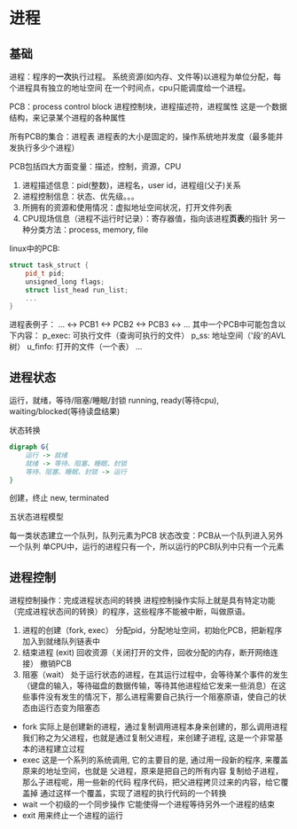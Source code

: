 # 进程

## 基础
进程：程序的**一次**执行过程。
系统资源(如内存、文件等)以进程为单位分配，每个进程具有独立的地址空间
在一个时间点，cpu只能调度给一个进程。

PCB：process control block
进程控制块，进程描述符，进程属性
这是一个数据结构，来记录某个进程的各种属性

所有PCB的集合：进程表
进程表的大小是固定的，操作系统地并发度（最多能并发执行多少个进程）

PCB包括四大方面变量：描述，控制，资源，CPU
1. 进程描述信息：pid(整数)，进程名，user id，进程组(父子)关系
2. 进程控制信息：状态、优先级。。。
3. 所拥有的资源和使用情况：虚拟地址空间状况，打开文件列表
4. CPU现场信息（进程不运行时记录）：寄存器值，指向该进程**页表**的指针
另一种分类方法：process, memory, file

linux中的PCB:
```c++
struct task_struct {
    pid_t pid;
    unsigned_long flags;
    struct list_head run_list;
    ...
}
```

进程表例子：
... <-> PCB1 <-> PCB2 <-> PCB3 <-> ... 
其中一个PCB中可能包含以下内容：
p_exec: 可执行文件（查询可执行的文件）
p_ss: 地址空间（'段'的AVL树）
u_finfo: 打开的文件（一个表）
...

## 进程状态
运行，就绪，等待/阻塞/睡眠/封锁
running, ready(等待cpu), waiting/blocked(等待读盘结果)

状态转换
```dot
digraph G{
    运行 -> 就绪
    就绪 -> 等待、阻塞、睡眠、封锁
    等待、阻塞、睡眠、封锁 -> 运行
}
```

创建，终止
new, terminated


五状态进程模型
![]()

每一类状态建立一个队列，队列元素为PCB
状态改变：PCB从一个队列进入另外一个队列
单CPU中，运行的进程只有一个，所以运行的PCB队列中只有一个元素

## 进程控制
进程控制操作：完成进程状态间的转换
进程控制操作实际上就是具有特定功能（完成进程状态间的转换）的程序，这些程序不能被中断，叫做原语。

1. 进程的创建（fork, exec）
分配pid，分配地址空间，初始化PCB，把新程序加入到就绪队列链表中
2. 结束进程 (exit)
回收资源（关闭打开的文件，回收分配的内存，断开网络连接）
撤销PCB
3. 阻塞（wait）
处于运行状态的进程，在其运行过程中，会等待某个事件的发生（键盘的输入，等待磁盘的数据传输，等待其他进程给它发来一些消息）在这些事件没有发生的情况下，那么进程需要自己执行一个阻塞原语，使自己的状态由运行态变为阻塞态


* fork 实际上是创建新的进程，通过复制调用进程本身来创建的，那么调用进程我们称之为父进程，也就是通过复制父进程，来创建子进程, 这是一个非常基本的进程建立过程
* exec 这是一个系列的系统调用, 它的主要目的是, 通过用一段新的程序, 来覆盖原来的地址空间，也就是 父进程，原来是把自己的所有内容 复制给子进程，那么子进程呢，用一些新的代码 程序代码，把父进程拷贝过来的内容，给它覆盖掉 通过这样一个覆盖，实现了进程的执行代码的一个转换
* wait 一个初级的一个同步操作 它能使得一个进程等待另外一个进程的结束
* exit 用来终止一个进程的运行